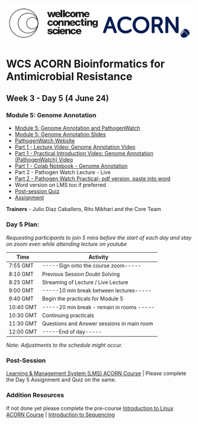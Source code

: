 
# <img src="https://github.com/WCSCourses/ACORN-ClinAMR/blob/9a460484c906bc4afa7474772dac0c97626b273b/course_data/WCS_ACORN_Logo.png"/>

# WCS ACORN Bioinformatics for Antimicrobial Resistance

## Week 3 - Day 5 (4 June 24)

### Module 5: Genome Annotation
- [Module 5: Genome Annotation and PathogenWatch](course_data/4_June_Day_5/WCS_ACORN_Course_Slides_Module5_PathogenWatch.pdf)
- [Module 5: Genome Annotation Slides](https://github.com/WCSCourses/ACORN-ClinAMR/blob/main/course_data/4_June_Day_5/Bacterial_Genome_Annotation.pdf)
- [PathogenWatch Website](https://pathogen.watch/)
- [Part 1 - Lecture Video: Genome Annotation Video](https://youtu.be/Iwbcmg6eol0)
- [Part 1 - Practical Introduction Video: Genome Annotation (PathogenWatch) Video](https://youtu.be/3goUgEYdKcM)
- [Part 1 - Colab Notebook - Genome Annotation](https://githubtocolab.com/WCSCourses/ACORN-ClinAMR/blob/main/course_data/4_June_Day_5/BacterialGenomeAnnotation.ipynb)
- Part 2 - Pathogen Watch Lecture - Live
- [Part 2 - Pathogen Watch Practical- pdf version, paste into word](https://github.com/WCSCourses/ACORN-ClinAMR/blob/main/course_data/4_June_Day_5/Pathogenwatch_practical_assignment.docx.pdf)
- Word version on LMS too if preferred
- [Post-session Quiz](https://lms.wellcomeconnectingscience.org/mod/quiz/view.php?id=6093)  
- [Assignment](https://lms.wellcomeconnectingscience.org/mod/assign/view.php?id=6094)
  
**Trainers** - Julio Diaz Caballero, Rito Mikhari and the Core Team

### Day 5 Plan: 
*Requesting participants to join 5 mins before the start of each day and stay on zoom even while attending lecture on youtube*

| Time       | Activity                                      |
|------------|-----------------------------------------------|
| 7:55 GMT   |  -----Sign onto the course zoom-----              |
 8:10 GMT   | Previous Session Doubt Solving                 |
| 8:25 GMT   | Streaming of Lecture / Live Lecture                 |
| 9:00 GMT   | -----10 min break between lectures-----                          |
| 9:40 GMT   | Begin the practicals for Module 5                   |
| 10:40 GMT  | -----20 min break - remain in rooms -----                          |
| 10:30 GMT  | Continuing practicals         |
| 11:30 GMT  | Questions and Answer sessions in main room    |
| 12:00 GMT  | -----End of day-----                                |

*Note: Adjustments to the schedule might occur.*

### Post-Session 
[Learning & Management System (LMS) ACORN Course](https://lms.wellcomeconnectingscience.org/course/view.php?id=164) | Please complete the Day 5 Assignment and Quiz on the same. 

### Addition Resources
If not done yet please complete the pre-course [Introduction to Linux ACORN Course](https://lms.wellcomeconnectingscience.org/course/view.php?id=165) | [Introduction to Sequencing](https://youtu.be/4VZjvYJN18w) 


